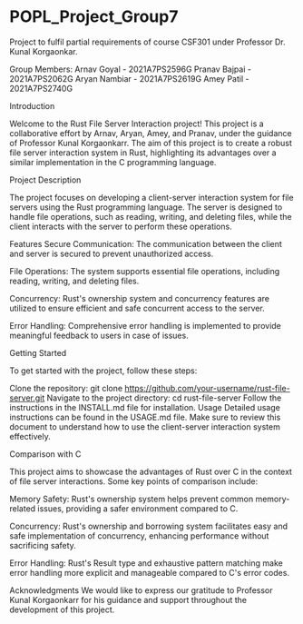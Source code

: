# POPL_Project_Group7
Project to fulfil partial requirements of course CSF301 under Professor Dr. Kunal Korgaonkar.

Group Members:
Arnav Goyal - 2021A7PS2596G
Pranav Bajpai - 2021A7PS2062G
Aryan Nambiar - 2021A7PS2619G
Amey Patil - 2021A7PS2740G

Introduction

Welcome to the Rust File Server Interaction project! This project is a collaborative effort by Arnav, Aryan, Amey, and Pranav, under the guidance of Professor Kunal Korgaonkarr. The aim of this project is to create a robust file server interaction system in Rust, highlighting its advantages over a similar implementation in the C programming language.

Project Description

The project focuses on developing a client-server interaction system for file servers using the Rust programming language. The server is designed to handle file operations, such as reading, writing, and deleting files, while the client interacts with the server to perform these operations.

Features
Secure Communication: The communication between the client and server is secured to prevent unauthorized access.

File Operations: The system supports essential file operations, including reading, writing, and deleting files.

Concurrency: Rust's ownership system and concurrency features are utilized to ensure efficient and safe concurrent access to the server.

Error Handling: Comprehensive error handling is implemented to provide meaningful feedback to users in case of issues.

Getting Started

To get started with the project, follow these steps:

Clone the repository: git clone https://github.com/your-username/rust-file-server.git
Navigate to the project directory: cd rust-file-server
Follow the instructions in the INSTALL.md file for installation.
Usage
Detailed usage instructions can be found in the USAGE.md file. Make sure to review this document to understand how to use the client-server interaction system effectively.

Comparison with C

This project aims to showcase the advantages of Rust over C in the context of file server interactions. Some key points of comparison include:

Memory Safety: Rust's ownership system helps prevent common memory-related issues, providing a safer environment compared to C.

Concurrency: Rust's ownership and borrowing system facilitates easy and safe implementation of concurrency, enhancing performance without sacrificing safety.

Error Handling: Rust's Result type and exhaustive pattern matching make error handling more explicit and manageable compared to C's error codes.

Acknowledgments
We would like to express our gratitude to Professor Kunal Korgaonkarr for his guidance and support throughout the development of this project.

